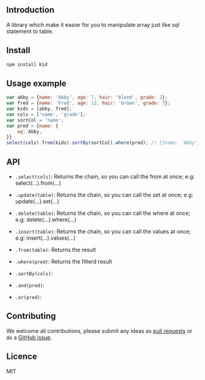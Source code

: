 ## Introduction
A library which make it easier for you to manipulate array just like sql statement to table.


## Install

```bash
npm install Kid
```

## Usage example
```js
var abby = {name: 'Abby', age: 7, hair: 'blond', grade: 2};
var fred = {name: 'Fred', age: 12, hair: 'brown', grade: 7};
var kids = [abby, fred];
var cols = ['name', 'grade'];
var sortCol = 'name';
var pred = {name: {
	eq: Abby,
}}
select(cols).from(kids).sortBy(sortCol).where(pred); // [{name: 'Abby', age: 7}]
```
## API
- `.select(cols)`: 
Returns the chain, so you can call the from at once; e.g: select(...).from(...)

- `.update(table)`:
Returns the chain, so you can call the set at once; e.g: update(...).set(...)

- `.delete(table)`:
Returns the chain, so you can call the where at once; e.g: delete(...).where(...)

- `.insert(table)`:
Returns the chain, so you can call the values at once; e.g: insert(...).values(...)

- `.from(table)`:
Returns the result

- `.where(pred)`:
Returns the filterd result

- `.sortBy(cols)`:

- `.and(pred)`:

- `.or(pred)`:

## Contributing

We welcome all contributions, please submit any ideas as [pull requests](https://github.com/azl397985856/CRUD/pulls) or as a [GitHub issue](https://github.com/azl397985856/CRUD/issues).
## Licence
MIT
